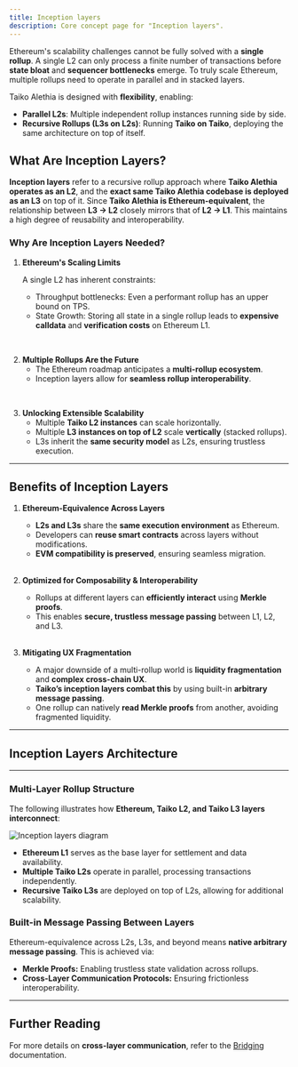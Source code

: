 ```yaml
---
title: Inception layers
description: Core concept page for "Inception layers".
---
```


Ethereum's scalability challenges cannot be fully solved with a **single rollup**. A single L2 can only process a finite number of transactions before **state bloat** and **sequencer bottlenecks** emerge. To truly scale Ethereum, multiple rollups need to operate in parallel and in stacked layers.

Taiko Alethia is designed with **flexibility**, enabling:

- **Parallel L2s**: Multiple independent rollup instances running side by side.
- **Recursive Rollups (L3s on L2s)**: Running **Taiko on Taiko**, deploying the same architecture on top of itself.

## What Are Inception Layers?

**Inception layers** refer to a recursive rollup approach where **Taiko Alethia operates as an L2**, and the **exact same Taiko Alethia codebase is deployed as an L3** on top of it. Since **Taiko Alethia is Ethereum-equivalent**, the relationship between **L3 → L2** closely mirrors that of **L2 → L1**. This maintains a high degree of reusability and interoperability.

### **Why Are Inception Layers Needed?**

1. **Ethereum's Scaling Limits**

   A single L2 has inherent constraints:

   - Throughput bottlenecks: Even a performant rollup has an upper bound on TPS.
   - State Growth: Storing all state in a single rollup leads to **expensive calldata** and **verification costs** on Ethereum L1.

<br/>

2. **Multiple Rollups Are the Future**
   - The Ethereum roadmap anticipates a **multi-rollup ecosystem**.
   - Inception layers allow for **seamless rollup interoperability**.

<br/>

3. **Unlocking Extensible Scalability**
   - Multiple **Taiko L2 instances** can scale horizontally.
   - Multiple **L3 instances on top of L2** scale **vertically** (stacked rollups).
   - L3s inherit the **same security model** as L2s, ensuring trustless execution.

---

## Benefits of Inception Layers

1. **Ethereum-Equivalence Across Layers**

   - **L2s and L3s** share the **same execution environment** as Ethereum.
   - Developers can **reuse smart contracts** across layers without modifications.
   - **EVM compatibility is preserved**, ensuring seamless migration.

   <br/>

2. **Optimized for Composability & Interoperability**

   - Rollups at different layers can **efficiently interact** using **Merkle proofs**.
   - This enables **secure, trustless message passing** between L1, L2, and L3.

   <br/>

3. **Mitigating UX Fragmentation**
   - A major downside of a multi-rollup world is **liquidity fragmentation** and **complex cross-chain UX**.
   - **Taiko’s inception layers combat this** by using built-in **arbitrary message passing**.
   - One rollup can natively **read Merkle proofs** from another, avoiding fragmented liquidity.

---

## Inception Layers Architecture

---

### **Multi-Layer Rollup Structure**

The following illustrates how **Ethereum, Taiko L2, and Taiko L3 layers interconnect**:

![Inception layers diagram](../../../../assets/content/docs/core-concepts/inception-layers-diagram.png)

- **Ethereum L1** serves as the base layer for settlement and data availability.
- **Multiple Taiko L2s** operate in parallel, processing transactions independently.
- **Recursive Taiko L3s** are deployed on top of L2s, allowing for additional scalability.

### **Built-in Message Passing Between Layers**

Ethereum-equivalence across L2s, L3s, and beyond means **native arbitrary message passing**. This is achieved via:

- **Merkle Proofs:** Enabling trustless state validation across rollups.
- **Cross-Layer Communication Protocols:** Ensuring frictionless interoperability.

---

## Further Reading

For more details on **cross-layer communication**, refer to the [Bridging](/taiko-alethia-protocol/protocol-architecture/bridging) documentation.
